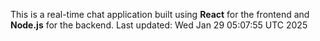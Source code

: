 This is a real-time chat application built using **React** for the frontend and **Node.js** for the backend.
Last updated: Wed Jan 29 05:07:55 UTC 2025
